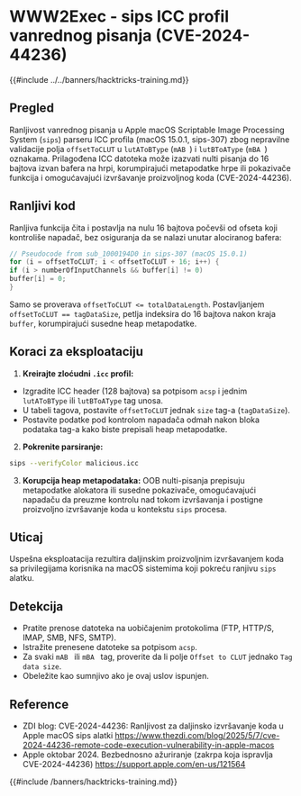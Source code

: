 # WWW2Exec - sips ICC profil vanrednog pisanja (CVE-2024-44236)

{{#include ../../banners/hacktricks-training.md}}

## Pregled

Ranljivost vanrednog pisanja u Apple macOS Scriptable Image Processing System (`sips`) parseru ICC profila (macOS 15.0.1, sips-307) zbog nepravilne validacije polja `offsetToCLUT` u `lutAToBType` (`mAB `) i `lutBToAType` (`mBA `) oznakama. Prilagođena ICC datoteka može izazvati nulti pisanja do 16 bajtova izvan bafera na hrpi, korumpirajući metapodatke hrpe ili pokazivače funkcija i omogućavajući izvršavanje proizvoljnog koda (CVE-2024-44236).

## Ranljivi kod

Ranljiva funkcija čita i postavlja na nulu 16 bajtova počevši od ofseta koji kontroliše napadač, bez osiguranja da se nalazi unutar alociranog bafera:
```c
// Pseudocode from sub_1000194D0 in sips-307 (macOS 15.0.1)
for (i = offsetToCLUT; i < offsetToCLUT + 16; i++) {
if (i > numberOfInputChannels && buffer[i] != 0)
buffer[i] = 0;
}
```
Samo se proverava `offsetToCLUT <= totalDataLength`. Postavljanjem `offsetToCLUT == tagDataSize`, petlja indeksira do 16 bajtova nakon kraja `buffer`, korumpirajući susedne heap metapodatke.

## Koraci za eksploataciju

1. **Kreirajte zloćudni `.icc` profil:**
- Izgradite ICC header (128 bajtova) sa potpisom `acsp` i jednim `lutAToBType` ili `lutBToAType` tag unosa.
- U tabeli tagova, postavite `offsetToCLUT` jednak `size` tag-a (`tagDataSize`).
- Postavite podatke pod kontrolom napadača odmah nakon bloka podataka tag-a kako biste prepisali heap metapodatke.
2. **Pokrenite parsiranje:**

```bash
sips --verifyColor malicious.icc
```

3. **Korupcija heap metapodataka:** OOB nulti-pisanja prepisuju metapodatke alokatora ili susedne pokazivače, omogućavajući napadaču da preuzme kontrolu nad tokom izvršavanja i postigne proizvoljno izvršavanje koda u kontekstu `sips` procesa.

## Uticaj

Uspešna eksploatacija rezultira daljinskim proizvoljnim izvršavanjem koda sa privilegijama korisnika na macOS sistemima koji pokreću ranjivu `sips` alatku.

## Detekcija

- Pratite prenose datoteka na uobičajenim protokolima (FTP, HTTP/S, IMAP, SMB, NFS, SMTP).
- Istražite prenesene datoteke sa potpisom `acsp`.
- Za svaki `mAB ` ili `mBA ` tag, proverite da li polje `Offset to CLUT` jednako `Tag data size`.
- Obeležite kao sumnjivo ako je ovaj uslov ispunjen.

## Reference

- ZDI blog: CVE-2024-44236: Ranljivost za daljinsko izvršavanje koda u Apple macOS sips alatki
https://www.thezdi.com/blog/2025/5/7/cve-2024-44236-remote-code-execution-vulnerability-in-apple-macos
- Apple oktobar 2024. Bezbednosno ažuriranje (zakrpa koja ispravlja CVE-2024-44236)
https://support.apple.com/en-us/121564

{{#include /banners/hacktricks-training.md}}
